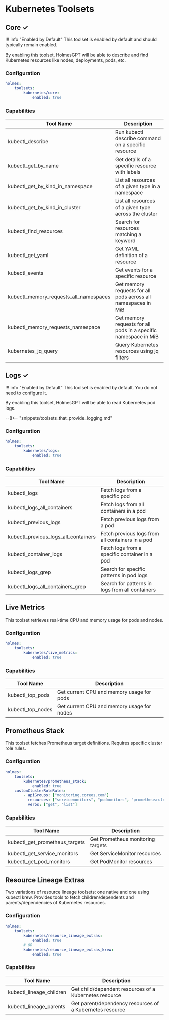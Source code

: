 # Kubernetes Toolsets

## Core ✓

!!! info "Enabled by Default"
    This toolset is enabled by default and should typically remain enabled.

By enabling this toolset, HolmesGPT will be able to describe and find Kubernetes resources like nodes, deployments, pods, etc.

### Configuration

```yaml
holmes:
    toolsets:
        kubernetes/core:
            enabled: true
```

### Capabilities

| Tool Name | Description |
|-----------|-------------|
| kubectl_describe | Run kubectl describe command on a specific resource |
| kubectl_get_by_name | Get details of a specific resource with labels |
| kubectl_get_by_kind_in_namespace | List all resources of a given type in a namespace |
| kubectl_get_by_kind_in_cluster | List all resources of a given type across the cluster |
| kubectl_find_resources | Search for resources matching a keyword |
| kubectl_get_yaml | Get YAML definition of a resource |
| kubectl_events | Get events for a specific resource |
| kubectl_memory_requests_all_namespaces | Get memory requests for all pods across all namespaces in MiB |
| kubectl_memory_requests_namespace | Get memory requests for all pods in a specific namespace in MiB |
| kubernetes_jq_query | Query Kubernetes resources using jq filters |

## Logs ✓

!!! info "Enabled by Default"
    This toolset is enabled by default. You do not need to configure it.

By enabling this toolset, HolmesGPT will be able to read Kubernetes pod logs.

--8<-- "snippets/toolsets_that_provide_logging.md"

### Configuration

```yaml
holmes:
    toolsets:
        kubernetes/logs:
            enabled: true
```

### Capabilities

| Tool Name | Description |
|-----------|-------------|
| kubectl_logs | Fetch logs from a specific pod |
| kubectl_logs_all_containers | Fetch logs from all containers in a pod |
| kubectl_previous_logs | Fetch previous logs from a pod |
| kubectl_previous_logs_all_containers | Fetch previous logs from all containers in a pod |
| kubectl_container_logs | Fetch logs from a specific container in a pod |
| kubectl_logs_grep | Search for specific patterns in pod logs |
| kubectl_logs_all_containers_grep | Search for patterns in logs from all containers |

## Live Metrics

This toolset retrieves real-time CPU and memory usage for pods and nodes.

### Configuration

```yaml
holmes:
    toolsets:
        kubernetes/live_metrics:
            enabled: true
```

### Capabilities

| Tool Name | Description |
|-----------|-------------|
| kubectl_top_pods | Get current CPU and memory usage for pods |
| kubectl_top_nodes | Get current CPU and memory usage for nodes |

## Prometheus Stack

This toolset fetches Prometheus target definitions. Requires specific cluster role rules.

### Configuration

```yaml
holmes:
    toolsets:
        kubernetes/prometheus_stack:
            enabled: true
    customClusterRoleRules:
        - apiGroups: ["monitoring.coreos.com"]
          resources: ["servicemonitors", "podmonitors", "prometheusrules"]
          verbs: ["get", "list"]
```

### Capabilities

| Tool Name | Description |
|-----------|-------------|
| kubectl_get_prometheus_targets | Get Prometheus monitoring targets |
| kubectl_get_service_monitors | Get ServiceMonitor resources |
| kubectl_get_pod_monitors | Get PodMonitor resources |

## Resource Lineage Extras

Two variations of resource lineage toolsets: one native and one using kubectl krew. Provides tools to fetch children/dependents and parents/dependencies of Kubernetes resources.

### Configuration

```yaml
holmes:
    toolsets:
        kubernetes/resource_lineage_extras:
            enabled: true
        # OR
        kubernetes/resource_lineage_extras_krew:
            enabled: true
```

### Capabilities

| Tool Name | Description |
|-----------|-------------|
| kubectl_lineage_children | Get child/dependent resources of a Kubernetes resource |
| kubectl_lineage_parents | Get parent/dependency resources of a Kubernetes resource |
